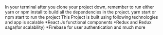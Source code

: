 In your terminal after you clone your project down, remember to run either yarn or npm install to build all the dependencies in the project.
yarn start or npm start to run the project
This Project is built using following technologies and app is scalable
*React Js functional components
*Redux and Redux saga(for scalability)
*Firebase for user authentication and much more
